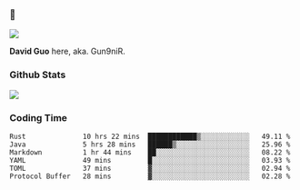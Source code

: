 ### 👋

![](https://komarev.com/ghpvc/?username=Gun9niR&label=Total+Views)

**David Guo** here, aka. Gun9niR.

### Github Stats

<img src="https://github-readme-stats.vercel.app/api?username=Gun9niR&count_private=true&show_icons=true&theme=vue-dark&hide_title=true">

### Coding Time

<!--START_SECTION:waka-->

```text
Rust              10 hrs 22 mins  ████████████▒░░░░░░░░░░░░   49.11 %
Java              5 hrs 28 mins   ██████▒░░░░░░░░░░░░░░░░░░   25.96 %
Markdown          1 hr 44 mins    ██░░░░░░░░░░░░░░░░░░░░░░░   08.22 %
YAML              49 mins         █░░░░░░░░░░░░░░░░░░░░░░░░   03.93 %
TOML              37 mins         ▓░░░░░░░░░░░░░░░░░░░░░░░░   02.94 %
Protocol Buffer   28 mins         ▓░░░░░░░░░░░░░░░░░░░░░░░░   02.28 %
```

<!--END_SECTION:waka-->
